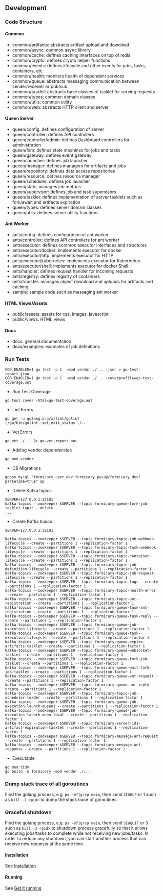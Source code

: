 ## Development

### Code Structure

#### Common
 - common/artifacts: abstracts artifact upload and download
 - common/async: common async library
 - common/cache: defines caching interfaces on top of redis 
 - common/crypto: defines crypto helper functions
 - common/events: defines lifecycle and other events for jobs, tasks, containers, etc. 
 - common/health: monitors health of dependent services
 - common/queue: abstracts messaging communication between sender/receiver or pub/sub
 - common/tasklet: abstracts base classes of tasklet for serving requests
 - common/types: common domain classes
 - common/utils: common utility
 - common/web: abstracts HTTP client and server

#### Queen Server
 - queen/config: defines configuration of server
 - queen/controller: defines API controllers
 - queen/controller/admin: defines Dashboard controllers for administration
 - queen/fsm: defines state machines for jobs and tasks
 - queen/gateway: defines event gateway
 - queen/launcher: defines job launcher
 - queen/manager: defines managers for artifacts and jobs
 - queen/repository: defines data access repositories
 - queen/resource: defines resource manager
 - queen/scheduler: defines job launcher
 - queen/stats: manages job metrics
 - queen/supervisor: defines job and task supervisors
 - queen/tasklet: defines implementation of server tasklets such as fork/await and artifacts expiration
 - queen/types: defines server domain classes
 - queen/utils: defines server utility functions

#### Ant Worker
- ants/config: defines configuration of ant worker
- ants/controller: defines API controllers for ant worker
- ants/executor: defines common executor interfaces and structures
- ants/executor/docker: implements executor for docker
- ants/executor/http: implements executor for HTTP
- ants/executor/kubernetes: implements executor for Kubernetes
- ants/executor/shell: implements executor for docker Shell
- ants/handler: defines request handler for incoming requests
- ants/registry: defines registry of containers
- ants/transfer: manages object download and uploads for artifacts and caching
- sample: sample code such as messaging ant worker

#### HTML Views/Assets
 - public/assets: assets for css, images, javascript
 - public/views: HTML views

#### Docs
 - docs: general documentation
 - docs/examples: examples of job definitions

### Run Tests
```
CGO_ENABLED=1 go test -p 1  -mod vendor ./... -json > go-test-report.json
CGO_ENABLED=1 go test -p 1  -mod vendor ./... -coverprofile=go-test-coverage.out
```

- Run Test Coverage
```
go tool cover -html=go-test-coverage.out
```

- Lint Errors
```
go get -u golang.org/x/lint/golint
~/go/bin/golint -set_exit_status ./..
```

- Vet Errors
```
go vet ./... 2> go-vet-report.out
```

- Adding vendor dependencies
```
go mod vendor
```

- DB Migrations

```
goose mysql "formicary_user_dev:formicary_pass@/formicary_dev?parseTime=true" up
```

- Delete Kafka topics
```
SERVER=127.0.0.1:32181
kafka-topics --zookeeper $SERVER --topic formicary-queue-fork-job-tasklet-topic --delete
...
```

- Create Kafka topics
```
SERVER=127.0.0.1:32181

kafka-topics --zookeeper $SERVER --topic formicary-topic-job-webhook-lifecycle --create --partitions 1 --replication-factor 1
kafka-topics --zookeeper $SERVER --topic formicary-topic-task-webhook-lifecycle --create --partitions 1 --replication-factor 1
kafka-topics --zookeeper $SERVER --topic formicary-topic-container-lifecycle --create --partitions 1 --replication-factor 1
kafka-topics --zookeeper $SERVER --topic formicary-topic-job-definition-lifecycle --create --partitions 1 --replication-factor 1
kafka-topics --zookeeper $SERVER --topic formicary-topic-job-request-lifecycle --create --partitions 1 --replication-factor 1
kafka-topics --zookeeper $SERVER --topic formicary-topic-logs --create --partitions 1 --replication-factor 1
kafka-topics --zookeeper $SERVER --topic formicary-topic-health-error --create --partitions 1 --replication-factor 1
kafka-topics --zookeeper $SERVER --topic formicary-topic-ant-registration --create --partitions 1 --replication-factor 1
kafka-topics --zookeeper $SERVER --topic formicary-queue-task-ant-registration --create --partitions 1 --replication-factor 1
kafka-topics --zookeeper $SERVER --topic formicary-queue-task-reply --create --partitions 1 --replication-factor 1
kafka-topics --zookeeper $SERVER --topic formicary-queue-job-execution-lifecycle --create --partitions 1 --replication-factor 1
kafka-topics --zookeeper $SERVER --topic formicary-queue-task-execution-lifecycle --create --partitions 1 --replication-factor 1
kafka-topics --zookeeper $SERVER --topic formicary-queue-expire-artifacts-tasklet --create --partitions 1 --replication-factor 1
kafka-topics --zookeeper $SERVER --topic formicary-queue-websocket-tasklet --create --partitions 1 --replication-factor 1
kafka-topics --zookeeper $SERVER --topic formicary-queue-fork-job-tasklet --create --partitions 1 --replication-factor 1
kafka-topics --zookeeper $SERVER --topic formicary-queue-wait-fork-job-tasklet --create --partitions 1 --replication-factor 1
kafka-topics --zookeeper $SERVER --topic formicary-queue-ant-request --create --partitions 1 --replication-factor 1
kafka-topics --zookeeper $SERVER --topic formicary-queue-ant-reply --create --partitions 1 --replication-factor 1
kafka-topics --zookeeper $SERVER --topic formicary-topic-job-scheduler-leader --create --partitions 1 --replication-factor 1
kafka-topics --zookeeper $SERVER --topic formicary-queue-job-execution-launch-queen1 --create --partitions 1 --replication-factor 1
kafka-topics --zookeeper $SERVER --topic formicary-queue-job-execution-launch-anon-local --create --partitions 1 --replication-factor 1
kafka-topics --zookeeper $SERVER --topic formicary-server-id1-artifact-expiration-tasklet --create --partitions 1 --replication-factor 1
kafka-topics --zookeeper $SERVER --topic formicary-message-ant-request --create --partitions 1 --replication-factor 1
kafka-topics --zookeeper $SERVER --topic formicary-message-ant-response --create --partitions 1 --replication-factor 1

```

- Executable
```
go mod tidy
go build -o formicary -mod vendor ./...
```

### Dump stack trace of all goroutines
Find the golang process, e.g. `ps -ef|grep main`, then send `SIGHUP` or 1 such as `kill -1 <pid>` to dump the stack trace of goroutines.

### Graceful shutdown 
Find the golang process, e.g. `ps -ef|grep main`, then send `SIGQUIT` or 3 such as `kill -3 <pid>` to shutdown process gracefully so that it allows executing jobs/tasks
to complete while not receiving new jobs/tasks. In order to reduce any shutdown, you can start another process that can receive new requests at the same time.

#### Installation
See [Installation](installation.md)

#### Running
See [Get it running](running.md)

